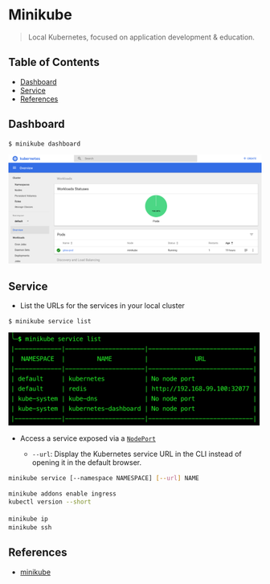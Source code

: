 # Minikube

> Local Kubernetes, focused on application development & education.


## Table of Contents

<!-- START doctoc generated TOC please keep comment here to allow auto update -->
<!-- DON'T EDIT THIS SECTION, INSTEAD RE-RUN doctoc TO UPDATE -->


- [Dashboard](#dashboard)
- [Service](#service)
- [References](#references)

<!-- END doctoc generated TOC please keep comment here to allow auto update -->


## Dashboard

```bash
$ minikube dashboard
```

<div align="center"><img src="assets/minikube-dashboard.png" width="900"></div>


## Service

- List the URLs for the services in your local cluster

```bash
$ minikube service list
```

<img src="assets/minikube-service-list.png" width="500">

- Access a service exposed via a [`NodePort`](https://kubernetes.io/docs/concepts/services-networking/service/#nodeport)

	- `--url`: Display the Kubernetes service URL in the CLI instead of opening it in the default browser.

```bash
minikube service [--namespace NAMESPACE] [--url] NAME
```

```bash
minikube addons enable ingress
kubectl version --short

minikube ip
minikube ssh
```


## References

- [minikube](https://github.com/kubernetes/minikube)
